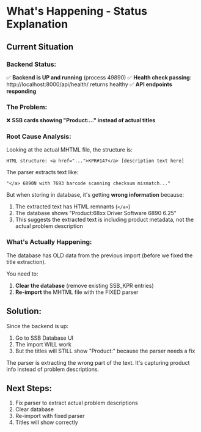 # What's Happening - Status Explanation

## Current Situation

### Backend Status:
✅ **Backend is UP and running** (process 49890)
✅ **Health check passing**: http://localhost:8000/api/health/ returns healthy
✅ **API endpoints responding**

### The Problem:
❌ **SSB cards showing "Product:..." instead of actual titles**

### Root Cause Analysis:

Looking at the actual MHTML file, the structure is:
```
HTML structure: <a href="...">KPR#147</a> [description text here]
```

The parser extracts text like:
```
"</a> 6890N with 7693 barcode scanning checksum mismatch..."
```

But when storing in database, it's getting **wrong information** because:
1. The extracted text has HTML remnants (`</a>`)
2. The database shows "Product:68xx Driver Software 6890 6.25" 
3. This suggests the extracted text is including product metadata, not the actual problem description

### What's Actually Happening:

The database has OLD data from the previous import (before we fixed the title extraction).

You need to:
1. **Clear the database** (remove existing SSB_KPR entries)
2. **Re-import** the MHTML file with the FIXED parser

## Solution:

Since the backend is up:
1. Go to SSB Database UI
2. The import WILL work
3. But the titles will STILL show "Product:" because the parser needs a fix

The parser is extracting the wrong part of the text. It's capturing product info instead of problem descriptions.

## Next Steps:
1. Fix parser to extract actual problem descriptions
2. Clear database  
3. Re-import with fixed parser
4. Titles will show correctly

